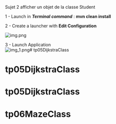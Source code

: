 Sujet 2 afficher un objet de la classe Student

1 - Launch in **_Terminal command_** : **mvn clean install**

2 - Create a launcher with **Edit Configuration**

![img.png](src/main/resources/document/img.png)

3 - Launch Application     
![img_1.png](src/main/resources/document/img_1.png)# tp05DijkstraClass

# tp05DijkstraClass

# tp05DijkstraClass

# tp06MazeClass
